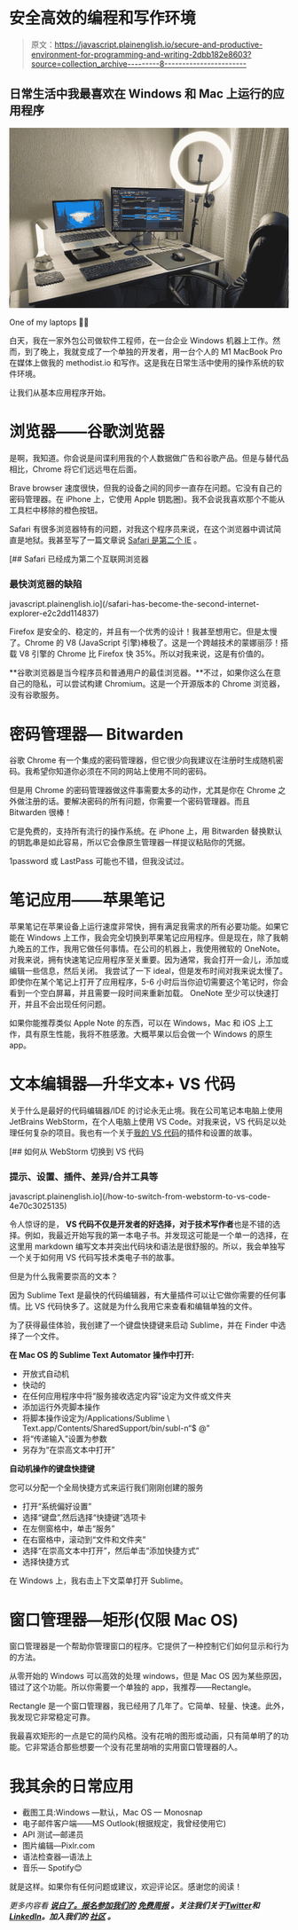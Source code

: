 # 安全高效的编程和写作环境

> 原文：<https://javascript.plainenglish.io/secure-and-productive-environment-for-programming-and-writing-2dbb182e8603?source=collection_archive---------8----------------------->

## 日常生活中我最喜欢在 Windows 和 Mac 上运行的应用程序

![](img/501e067fcd8f8903e6bf8c124ca86d19.png)

One of my laptops 👨‍💻

白天，我在一家外包公司做软件工程师，在一台企业 Windows 机器上工作。然而，到了晚上，我就变成了一个单独的开发者，用一台个人的 M1 MacBook Pro 在媒体上做我的 methodist.io 和写作。这是我在日常生活中使用的操作系统的软件环境。

让我们从基本应用程序开始。

# 浏览器——谷歌浏览器

是啊，我知道。你会说是间谍利用我的个人数据做广告和谷歌产品。但是与替代品相比，Chrome 将它们远远甩在后面。

Brave browser 速度很快，但我的设备之间的同步一直存在问题。它没有自己的密码管理器。在 iPhone 上，它使用 Apple 钥匙圈)。我不会说我喜欢那个不能从工具栏中移除的橙色按钮。

Safari 有很多浏览器特有的问题，对我这个程序员来说，在这个浏览器中调试简直是地狱。我甚至写了一篇文章说 [Safari 是第二个 IE](/safari-has-become-the-second-internet-explorer-e2c2dd114837) 。

[](/safari-has-become-the-second-internet-explorer-e2c2dd114837) [## Safari 已经成为第二个互联网浏览器

### 最快浏览器的缺陷

javascript.plainenglish.io](/safari-has-become-the-second-internet-explorer-e2c2dd114837) 

Firefox 是安全的、稳定的，并且有一个优秀的设计！我甚至想用它。但是太慢了。Chrome 的 V8 (JavaScript 引擎)棒极了。这是一个跨越技术的蒙娜丽莎！搭载 V8 引擎的 Chrome 比 Firefox 快 35%。所以对我来说，这是有价值的。

**谷歌浏览器是当今程序员和普通用户的最佳浏览器。**不过，如果你这么在意自己的隐私，可以尝试构建 Chromium。这是一个开源版本的 Chrome 浏览器，没有谷歌服务。

# 密码管理器— Bitwarden

谷歌 Chrome 有一个集成的密码管理器，但它很少向我建议在注册时生成随机密码。我希望你知道你必须在不同的网站上使用不同的密码。

但是用 Chrome 的密码管理器做这件事需要太多的动作，尤其是你在 Chrome 之外做注册的话。要解决密码的所有问题，你需要一个密码管理器。而且 Bitwarden 很棒！

它是免费的，支持所有流行的操作系统。在 iPhone 上，用 Bitwarden 替换默认的钥匙串是如此容易，所以它会像原生管理器一样提议粘贴你的凭据。

1password 或 LastPass 可能也不错，但我没试过。

# 笔记应用——苹果笔记

苹果笔记在苹果设备上运行速度非常快，拥有满足我需求的所有必要功能。如果它能在 Windows 上工作，我会完全切换到苹果笔记应用程序。但是现在，除了我朝九晚五的工作，我用它做任何事情。在公司的机器上，我使用微软的 OneNote。对我来说，拥有快速笔记应用程序至关重要。因为通常，我会打开一会儿，添加或编辑一些信息，然后关闭。
我尝试了一下 ideal，但是发布时间对我来说太慢了。即使你在某个笔记上打开了应用程序，5-6 小时后当你迫切需要这个笔记时，你会看到一个空白屏幕，并且需要一段时间来重新加载。
OneNote 至少可以快速打开，并且不会出现任何问题。

如果你能推荐类似 Apple Note 的东西，可以在 Windows，Mac 和 iOS 上工作，具有原生性能，我将不胜感激。大概苹果以后会做一个 Windows 的原生 app。

# 文本编辑器—升华文本+ VS 代码

关于什么是最好的代码编辑器/IDE 的讨论永无止境。我在公司笔记本电脑上使用 JetBrains WebStorm，在个人电脑上使用 VS Code。对我来说，VS 代码足以处理任何复杂的项目。我也有一个关于[我的 VS 代码](/how-to-switch-from-webstorm-to-vs-code-4e70c3025135)的插件和设置的故事。

[](/how-to-switch-from-webstorm-to-vs-code-4e70c3025135) [## 如何从 WebStorm 切换到 VS 代码

### 提示、设置、插件、差异/合并工具等

javascript.plainenglish.io](/how-to-switch-from-webstorm-to-vs-code-4e70c3025135) 

令人惊讶的是， **VS 代码不仅是开发者的好选择，对于技术写作者**也是不错的选择。例如，我最近开始写我的第一本电子书。并发现这可能是一个单一的选择，在这里用 markdown 编写文本并突出代码块和语法是很舒服的。所以，我会单独写一个关于如何用 VS 代码写技术类电子书的故事。

但是为什么我需要崇高的文本？

因为 Sublime Text 是最快的代码编辑器，有大量插件可以让它做你需要的任何事情。比 VS 代码快多了。这就是为什么我用它来查看和编辑单独的文件。

为了获得最佳体验，我创建了一个键盘快捷键来启动 Sublime，并在 Finder 中选择了一个文件。

**在 Mac OS 的 Sublime Text Automator 操作中打开:**

*   开放式自动机
*   快动的
*   在任何应用程序中将“服务接收选定内容”设定为文件或文件夹
*   添加运行外壳脚本操作
*   将脚本操作设定为/Applications/Sublime \ Text.app/Contents/SharedSupport/bin/subl-n“$ @”
*   将“传递输入”设置为参数
*   另存为“在崇高文本中打开”

**自动机操作的键盘快捷键**

您可以分配一个全局快捷方式来运行我们刚刚创建的服务

*   打开“系统偏好设置”
*   选择“键盘”,然后选择“快捷键”选项卡
*   在左侧窗格中，单击“服务”
*   在右窗格中，滚动到“文件和文件夹”
*   选择“在崇高文本中打开”，然后单击“添加快捷方式”
*   选择快捷方式

在 Windows 上，我右击上下文菜单打开 Sublime。

# 窗口管理器—矩形(仅限 Mac OS)

窗口管理器是一个帮助你管理窗口的程序。它提供了一种控制它们如何显示和行为的方法。

从零开始的 Windows 可以高效的处理 windows，但是 Mac OS 因为某些原因，错过了这个功能。所以你需要一个单独的 app，我推荐——Rectangle。

Rectangle 是一个窗口管理器，我已经用了几年了。它简单、轻量、快速。此外，我发现它非常稳定可靠。

我最喜欢矩形的一点是它的简约风格。没有花哨的图形或动画，只有简单明了的功能。它非常适合那些想要一个没有花里胡哨的实用窗口管理器的人。

# 我其余的日常应用

*   截图工具:Windows —默认，Mac OS — Monosnap
*   电子邮件客户端——MS Outlook(根据规定，我曾经使用它)
*   API 测试—邮递员
*   图片编辑—Pixlr.com
*   语法检查器—语法上
*   音乐— Spotify😊

就是这样。如果你有任何问题或建议，欢迎评论区。感谢您的阅读！

*更多内容看* [***说白了。报名参加我们的***](https://plainenglish.io/) **[***免费周报***](http://newsletter.plainenglish.io/) *。关注我们关于*[***Twitter***](https://twitter.com/inPlainEngHQ)*和*[***LinkedIn***](https://www.linkedin.com/company/inplainenglish/)*。加入我们的* [***社区***](https://discord.gg/GtDtUAvyhW) *。***